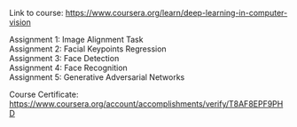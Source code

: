 Link to course: https://www.coursera.org/learn/deep-learning-in-computer-vision

Assignment 1: Image Alignment Task  
Assignment 2: Facial Keypoints Regression  
Assignment 3: Face Detection  
Assignment 4: Face Recognition  
Assignment 5: Generative Adversarial Networks  
  
Course Certificate: https://www.coursera.org/account/accomplishments/verify/T8AF8EPF9PHD
